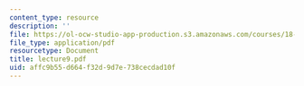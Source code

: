 ```yaml
---
content_type: resource
description: ''
file: https://ol-ocw-studio-app-production.s3.amazonaws.com/courses/18-996-topics-in-theoretical-computer-science-internet-research-problems-spring-2002/affc9b55d664f32d9d7e738cecdad10f_lecture9.pdf
file_type: application/pdf
resourcetype: Document
title: lecture9.pdf
uid: affc9b55-d664-f32d-9d7e-738cecdad10f
---
```


